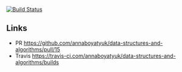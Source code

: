 [![Build Status](https://travis-ci.com/annaboyatyuk/data-structures-and-algorithms.svg?branch=master)](https://travis-ci.com/annaboyatyuk/data-structures-and-algorithms)


## Links 
* PR  https://github.com/annaboyatyuk/data-structures-and-algorithms/pull/15
* Travis  https://travis-ci.com/annaboyatyuk/data-structures-and-algorithms/builds